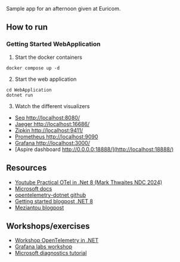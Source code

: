 Sample app for an afternoon given at Euricom.

## How to run

### Getting Started WebApplication
1. Start the docker containers
```shell
docker compose up -d
```
2. Start the web application
```shell
cd WebApplication
dotnet run
```
3. Watch the different visualizers
- [Seq http://localhost:8080/](http://localhost:8080/)
- [Jaeger http://localhost:16686/](http://localhost:16686/)
- [Zipkin http://localhost:9411/](http://localhost:9411/)
- [Prometheus http://localhost:9090](http://localhost:9090/)
- [Grafana http://localhost:3000/](http://localhost:3000/)
- [Aspire dashboard http://0.0.0.0:18888/](http://localhost:18888/)

## Resources
- [Youtube Practical OTel in .Net 8 (Mark Thwaites NDC 2024)](https://www.youtube.com/watch?v=WzZI_IT6gYo&t=1368s)
- [Microsoft docs](https://learn.microsoft.com/en-us/dotnet/core/diagnostics/observability-with-otel)
- [opentelemetry-dotnet github](https://github.com/open-telemetry/opentelemetry-dotnet)
- [Getting started blogpost .NET 8](https://www.mytechramblings.com/posts/getting-started-with-opentelemetry-metrics-and-dotnet-part-2/)
- [Meziantou blogpost](https://www.meziantou.net/monitoring-a-dotnet-application-using-opentelemetry.htm)

## Workshops/exercises
- [Workshop OpenTelemetry in .NET](https://github.com/lennartpost/workshop-opentelemetry)
- [Grafana labs workshop](https://github.com/grafana/opentelemetry-workshop)
- [Microsoft diagnostics tutorial](https://learn.microsoft.com/en-us/dotnet/core/diagnostics/#net-core-diagnostics-tutorials)